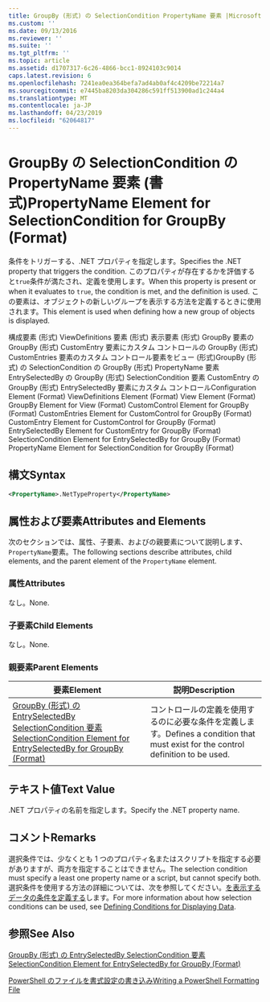 ```yaml
---
title: GroupBy (形式) の SelectionCondition PropertyName 要素 |Microsoft Docs
ms.custom: ''
ms.date: 09/13/2016
ms.reviewer: ''
ms.suite: ''
ms.tgt_pltfrm: ''
ms.topic: article
ms.assetid: d1707317-6c26-4866-bcc1-8924103c9014
caps.latest.revision: 6
ms.openlocfilehash: 7241ea0ea364befa7ad4ab0af4c4209be72214a7
ms.sourcegitcommit: e7445ba8203da304286c591ff513900ad1c244a4
ms.translationtype: MT
ms.contentlocale: ja-JP
ms.lasthandoff: 04/23/2019
ms.locfileid: "62064817"
---
```

# <a name="propertyname-element-for-selectioncondition-for-groupby-format"></a><span data-ttu-id="65a90-102">GroupBy の SelectionCondition の PropertyName 要素 (書式)</span><span class="sxs-lookup"><span data-stu-id="65a90-102">PropertyName Element for SelectionCondition for GroupBy (Format)</span></span>

<span data-ttu-id="65a90-103">条件をトリガーする、.NET プロパティを指定します。</span><span class="sxs-lookup"><span data-stu-id="65a90-103">Specifies the .NET property that triggers the condition.</span></span> <span data-ttu-id="65a90-104">このプロパティが存在するかを評価すると`true`条件が満たされ、定義を使用します。</span><span class="sxs-lookup"><span data-stu-id="65a90-104">When this property is present or when it evaluates to `true`, the condition is met, and the definition is used.</span></span> <span data-ttu-id="65a90-105">この要素は、オブジェクトの新しいグループを表示する方法を定義するときに使用されます。</span><span class="sxs-lookup"><span data-stu-id="65a90-105">This element is used when defining how a new group of objects is displayed.</span></span>

<span data-ttu-id="65a90-106">構成要素 (形式) ViewDefinitions 要素 (形式) 表示要素 (形式) GroupBy 要素の GroupBy (形式) CustomEntry 要素にカスタム コントロールの GroupBy (形式) CustomEntries 要素のカスタム コントロール要素をビュー (形式)GroupBy (形式) の SelectionCondition の GroupBy (形式) PropertyName 要素 EntrySelectedBy の GroupBy (形式) SelectionCondition 要素 CustomEntry の GroupBy (形式) EntrySelectedBy 要素にカスタム コントロール</span><span class="sxs-lookup"><span data-stu-id="65a90-106">Configuration Element (Format) ViewDefinitions Element (Format) View Element (Format) GroupBy Element for View (Format) CustomControl Element for GroupBy (Format) CustomEntries Element for CustomControl for GroupBy (Format) CustomEntry Element for CustomControl for GroupBy (Format) EntrySelectedBy Element for CustomEntry for GroupBy (Format) SelectionCondition Element for EntrySelectedBy for GroupBy (Format) PropertyName Element for SelectionCondition for GroupBy (Format)</span></span>

## <a name="syntax"></a><span data-ttu-id="65a90-107">構文</span><span class="sxs-lookup"><span data-stu-id="65a90-107">Syntax</span></span>

```xml
<PropertyName>.NetTypeProperty</PropertyName>
```

## <a name="attributes-and-elements"></a><span data-ttu-id="65a90-108">属性および要素</span><span class="sxs-lookup"><span data-stu-id="65a90-108">Attributes and Elements</span></span>

<span data-ttu-id="65a90-109">次のセクションでは、属性、子要素、およびの親要素について説明します、`PropertyName`要素。</span><span class="sxs-lookup"><span data-stu-id="65a90-109">The following sections describe attributes, child elements, and the parent element of the `PropertyName` element.</span></span>

### <a name="attributes"></a><span data-ttu-id="65a90-110">属性</span><span class="sxs-lookup"><span data-stu-id="65a90-110">Attributes</span></span>

<span data-ttu-id="65a90-111">なし。</span><span class="sxs-lookup"><span data-stu-id="65a90-111">None.</span></span>

### <a name="child-elements"></a><span data-ttu-id="65a90-112">子要素</span><span class="sxs-lookup"><span data-stu-id="65a90-112">Child Elements</span></span>

<span data-ttu-id="65a90-113">なし。</span><span class="sxs-lookup"><span data-stu-id="65a90-113">None.</span></span>

### <a name="parent-elements"></a><span data-ttu-id="65a90-114">親要素</span><span class="sxs-lookup"><span data-stu-id="65a90-114">Parent Elements</span></span>

|<span data-ttu-id="65a90-115">要素</span><span class="sxs-lookup"><span data-stu-id="65a90-115">Element</span></span>|<span data-ttu-id="65a90-116">説明</span><span class="sxs-lookup"><span data-stu-id="65a90-116">Description</span></span>|
|-------------|-----------------|
|[<span data-ttu-id="65a90-117">GroupBy (形式) の EntrySelectedBy SelectionCondition 要素</span><span class="sxs-lookup"><span data-stu-id="65a90-117">SelectionCondition Element for EntrySelectedBy for GroupBy (Format)</span></span>](./selectioncondition-element-for-entryselectedby-for-groupby-format.md)|<span data-ttu-id="65a90-118">コントロールの定義を使用するのに必要な条件を定義します。</span><span class="sxs-lookup"><span data-stu-id="65a90-118">Defines a condition that must exist for the control definition to be used.</span></span>|

## <a name="text-value"></a><span data-ttu-id="65a90-119">テキスト値</span><span class="sxs-lookup"><span data-stu-id="65a90-119">Text Value</span></span>

<span data-ttu-id="65a90-120">.NET プロパティの名前を指定します。</span><span class="sxs-lookup"><span data-stu-id="65a90-120">Specify the .NET property name.</span></span>

## <a name="remarks"></a><span data-ttu-id="65a90-121">コメント</span><span class="sxs-lookup"><span data-stu-id="65a90-121">Remarks</span></span>

<span data-ttu-id="65a90-122">選択条件では、少なくとも 1 つのプロパティ名またはスクリプトを指定する必要がありますが、両方を指定することはできません。</span><span class="sxs-lookup"><span data-stu-id="65a90-122">The selection condition must specify a least one property name or a script, but cannot specify both.</span></span> <span data-ttu-id="65a90-123">選択条件を使用する方法の詳細については、次を参照してください。[を表示するデータの条件を定義する](./defining-conditions-for-displaying-data.md)します。</span><span class="sxs-lookup"><span data-stu-id="65a90-123">For more information about how selection conditions can be used, see [Defining Conditions for Displaying Data](./defining-conditions-for-displaying-data.md).</span></span>

## <a name="see-also"></a><span data-ttu-id="65a90-124">参照</span><span class="sxs-lookup"><span data-stu-id="65a90-124">See Also</span></span>

[<span data-ttu-id="65a90-125">GroupBy (形式) の EntrySelectedBy SelectionCondition 要素</span><span class="sxs-lookup"><span data-stu-id="65a90-125">SelectionCondition Element for EntrySelectedBy for GroupBy (Format)</span></span>](./selectioncondition-element-for-entryselectedby-for-groupby-format.md)

[<span data-ttu-id="65a90-126">PowerShell のファイルを書式設定の書き込み</span><span class="sxs-lookup"><span data-stu-id="65a90-126">Writing a PowerShell Formatting File</span></span>](./writing-a-powershell-formatting-file.md)
